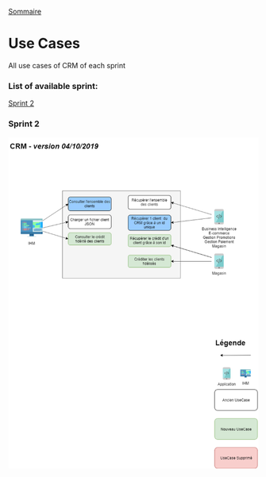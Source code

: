 [Sommaire](https://ursi-2020.github.io/Documentation/)
# Use Cases

All use cases of CRM of each sprint

### List of available sprint:

[Sprint 2](#sprint-2)


### Sprint 2
![first](img/usecases/CRM_UseCases.png)
